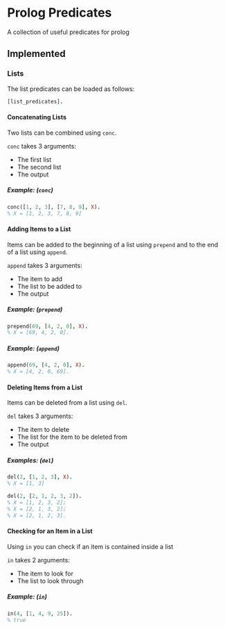 # Prolog Predicates

A collection of useful predicates for prolog

## Implemented

### Lists

The list predicates can be loaded as follows:
```prolog
[list_predicates].
```

#### Concatenating Lists

Two lists can be combined using `conc`.

`conc` takes 3 arguments:
- The first list
- The second list
- The output

##### Example: (`conc`)
```prolog
conc([1, 2, 3], [7, 8, 9], X).
% X = [1, 2, 3, 7, 8, 9]
```

#### Adding Items to a List

Items can be added to the beginning of a list using `prepend` and to the end of a list using `append`.

`append` takes 3 arguments:
- The item to add
- The list to be added to
- The output

##### Example: (`prepend`)
```prolog
prepend(69, [4, 2, 0], X).
% X = [69, 4, 2, 0].
```

##### Example: (`append`)
```prolog
append(69, [4, 2, 0], X).
% X = [4, 2, 0, 69].
```

#### Deleting Items from a List

Items can be deleted from a list using `del`.

`del` takes 3 arguments:
- The item to delete
- The list for the item to be deleted from
- The output

##### Examples: (`del`)
```prolog
del(2, [1, 2, 3], X).
% X = [1, 3]

del(2, [2, 1, 2, 3, 2]).
% X = [1, 2, 3, 2];
% X = [2, 1, 3, 2];
% X = [2, 1, 2, 3].
```

#### Checking for an Item in a List

Using `in` you can check if an item is contained inside a list

`in` takes 2 arguments:
- The item to look for
- The list to look through

##### Example: (`in`)
```prolog
in(4, [1, 4, 9, 25]).
% true
```